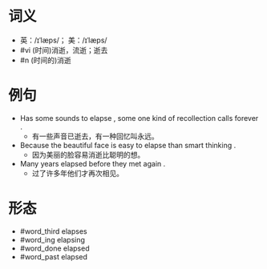 # 词义
- 英：/ɪˈlæps/； 美：/ɪˈlæps/
- #vi (时间)消逝，流逝；逝去
- #n (时间的)消逝
# 例句
- Has some sounds to elapse , some one kind of recollection calls forever .
	- 有一些声音已逝去，有一种回忆叫永远。
- Because the beautiful face is easy to elapse than smart thinking .
	- 因为美丽的脸容易消逝比聪明的想。
- Many years elapsed before they met again .
	- 过了许多年他们才再次相见。
# 形态
- #word_third elapses
- #word_ing elapsing
- #word_done elapsed
- #word_past elapsed
